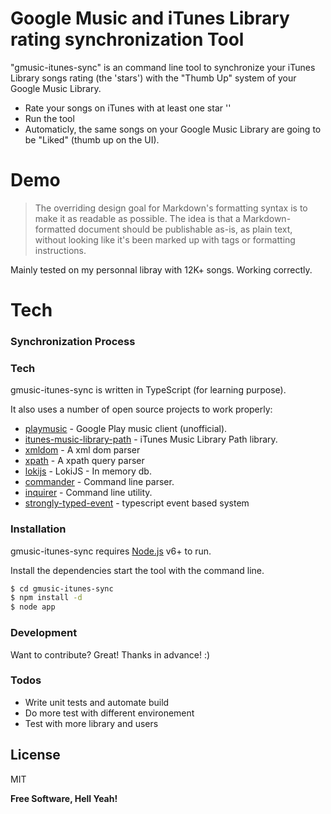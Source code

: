 # Google Music and iTunes Library rating synchronization Tool

"gmusic-itunes-sync" is an command line tool to synchronize your iTunes Library songs rating (the 'stars') with the "Thumb Up" system of your Google Music Library.

  - Rate your songs on iTunes with at least one star ''
  - Run the tool
  - Automaticly, the same songs on your Google Music Library are going to be "Liked" (thumb up on the UI).

# Demo

> The overriding design goal for Markdown's
> formatting syntax is to make it as readable
> as possible. The idea is that a
> Markdown-formatted document should be
> publishable as-is, as plain text, without
> looking like it's been marked up with tags
> or formatting instructions.

Mainly tested on my personnal libray with 12K+ songs. Working correctly. 

# Tech

### Synchronization Process


### Tech

gmusic-itunes-sync is written in TypeScript (for learning purpose).

It also uses a number of open source projects to work properly:

* [playmusic] - Google Play music client (unofficial).
* [itunes-music-library-path] - iTunes Music Library Path library.
* [xmldom] - A xml dom parser
* [xpath] - A xpath query parser
* [lokijs] - LokiJS - In memory db.
* [commander] - Command line parser.
* [inquirer] - Command line utility.
* [strongly-typed-event] - typescript event based system 


### Installation

gmusic-itunes-sync requires [Node.js](https://nodejs.org/) v6+ to run.

Install the dependencies start the tool with the command line.

```sh
$ cd gmusic-itunes-sync
$ npm install -d
$ node app
```

### Development

Want to contribute? Great! Thanks in advance! :)

### Todos

 - Write unit tests and automate build
 - Do more test with different environement
 - Test with more library and users

License
----

MIT

**Free Software, Hell Yeah!**

[//]: # (These are reference links used in the body of this note and get stripped out when the markdown processor does its job. There is no need to format nicely because it shouldn't be seen. Thanks SO - http://stackoverflow.com/questions/4823468/store-comments-in-markdown-syntax)


   [gmusic-itunes-sync]: <https://github.com/pitetb/gmusic-itunes-sync>
   [itunes-music-library-path]: <https://github.com/johnpaulvaughan/itunes-music-library-path>
   [lokijs]: <http://lokijs.org/#/>
   [commander]: <https://github.com/tj/commander.js/>
   [inquirer]: <https://github.com/SBoudrias/Inquirer.js>
   [playmusic]: <https://github.com/jamon/playmusic>
   [strongly-typed-event]: <https://github.com/KeesCBakker/Strongly-Typed-Events-for-TypeScript>
   [xmldom]: <https://github.com/jindw/xmldom/>
   [xpath]: <https://github.com/goto100/xpath>
